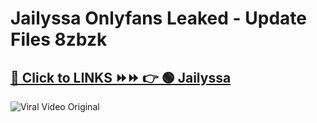 
 # Jailyssa Onlyfans Leaked - Update Files 8zbzk

## <h2><a href="https://clipsfans.com/Jailyssa&ref=git">🔗 Click to LINKS ⏩⏩ 👉 🟢 Jailyssa </a></h2>

<a href="https://clipsfans.com/Jailyssa&ref=git" rel="nofollow" data-target="animated-image.originalLink"><img src="https://i.ibb.co.com/xMMVF88/686577567.gif" alt="Viral Video Original" style="max-width: 100%; display: inline-block;" data-target="animated-image.originalImage"></a>

